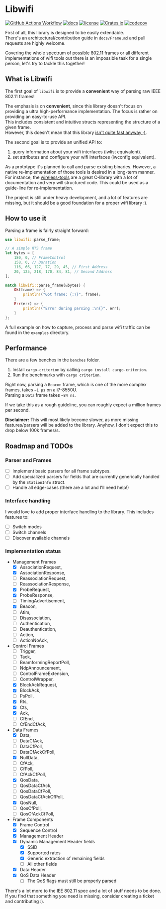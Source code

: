# Libwifi

[![GitHub Actions Workflow](https://github.com/Nukesor/libwifi/workflows/Tests/badge.svg)](https://github.com/Nukesor/libwifi/actions)
[![docs](https://docs.rs/libwifi/badge.svg)](https://docs.rs/libwifi/)
[![license](http://img.shields.io/badge/license-MIT-blue.svg)](https://github.com/nukesor/libwifi/blob/main/LICENSE)
[![Crates.io](https://img.shields.io/crates/v/libwifi.svg)](https://crates.io/crates/libwifi)
[![codecov](https://codecov.io/gh/nukesor/libwifi/branch/main/graph/badge.svg)](https://codecov.io/gh/nukesor/libwifi)

First of all, this library is designed to be easily extendable. \
There's an architectural/contribution guide in `docs/Frame.md` and pull requests are highly welcome.

Covering the whole spectrum of possible 802.11 frames or all different implementations of wifi tools out there is an impossible task for a single person, let's try to tackle this together!

## What is Libwifi

The first goal of `libwifi` is to provide a **convenient** way of parsing raw IEEE 802.11 frames!

The emphasis is on **convenient**, since this library doesn't focus on providing a ultra high-performance implementation. The focus is rather on providing an easy-to-use API. \
This includes consistent and intuitive structs representing the structure of a given frame. \
However, this doesn't mean that this library [isn't quite fast anyway ;)](https://github.com/Nukesor/libwifi#performance).

The second goal is to provide an unified API to:

1. query information about your wifi interfaces (iwlist equivalent).
2. set attributes and configure your wifi interfaces (iwconfig equivalent).

As a prototype it's planned to call and parse existing binaries.
However, a native re-implementation of those tools is desired in a long-term manner. \
For instance, the [wireless-tools](https://github.com/HewlettPackard/wireless-tools) are a great C-library with a lot of documentation and very will structured code.
This could be used as a guide-line for re-implementation.

The project is still under heavy development, and a lot of features are missing, but it should be a good foundation for a proper wifi library :).

## How to use it

Parsing a frame is fairly straight forward:

```rs
use libwifi::parse_frame;

// A simple RTS frame
let bytes = [
    180, 0, // FrameControl
    158, 0, // Duration
    116, 66, 127, 77, 29, 45, // First Address
    20, 125, 218, 170, 84, 81, // Second Address
];

match libwifi::parse_frame(&bytes) {
    Ok(frame) => {
        println!("Got frame: {:?}", frame);
    }
    Err(err) => {
        println!("Error during parsing :\n{}", err);
    }
};
```

A full example on how to capture, process and parse wifi traffic can be found in the `examples` directory.

## Performance

There are a few benches in the `benches` folder.

1. Install `cargo-criterion` by calling `cargo install cargo-criterion`.
2. Run the benchmarks with `cargo criterion`.

Right now, parsing a `Beacon` frame, which is one of the more complex frames, takes `~1 µs` on a i7-8550U. \
Parsing a `Data` frame takes `~84 ns`.

If we take this as a rough guideline, you can roughly expect a million frames per second.

**Disclaimer:** This will most likely become slower, as more missing features/parsers will be added to the library.
    Anyhow, I don't expect this to drop below 100k frames/s.

## Roadmap and TODOs

### Parser and Frames

- [ ] Implement basic parsers for all frame subtypes.
- [ ] Add specialized parsers for fields that are currently generically handled by the `StationInfo` struct.
- [ ] Handle all edge-cases (there are a lot and I'll need help!)

### Interface handling

I would love to add proper interface handling to the library.
This includes features to:

- [ ] Switch modes
- [ ] Switch channels
- [ ] Discover available channels

### Implementation status

- Management Frames
  - [x] AssociationRequest,
  - [x] AssociationResponse,
  - [ ] ReassociationRequest,
  - [ ] ReassociationResponse,
  - [x] ProbeRequest,
  - [x] ProbeResponse,
  - [ ] TimingAdvertisement,
  - [x] Beacon,
  - [ ] Atim,
  - [ ] Disassociation,
  - [ ] Authentication,
  - [ ] Deauthentication,
  - [ ] Action,
  - [ ] ActionNoAck,
- Control Frames
  - [ ] Trigger,
  - [ ] Tack,
  - [ ] BeamformingReportPoll,
  - [ ] NdpAnnouncement,
  - [ ] ControlFrameExtension,
  - [ ] ControlWrapper,
  - [x] BlockAckRequest,
  - [x] BlockAck,
  - [ ] PsPoll,
  - [x] Rts,
  - [x] Cts,
  - [x] Ack,
  - [ ] CfEnd,
  - [ ] CfEndCfAck,
- Data Frames
  - [x] Data,
  - [ ] DataCfAck,
  - [ ] DataCfPoll,
  - [ ] DataCfAckCfPoll,
  - [x] NullData,
  - [ ] CfAck,
  - [ ] CfPoll,
  - [ ] CfAckCfPoll,
  - [x] QosData,
  - [ ] QosDataCfAck,
  - [ ] QosDataCfPoll,
  - [ ] QosDataCfAckCfPoll,
  - [x] QosNull,
  - [ ] QosCfPoll,
  - [ ] QosCfAckCfPoll,
- Frame Components
  - [x] Frame Control
  - [x] Sequence Control
  - [x] Management Header
  - [x] Dynamic Management Header fields
    - [x] SSID
    - [x] Supported rates
    - [x] Generic extraction of remaining fields
    - [ ] All other fields
  - [x] Data Header
  - [x] QoS Data Header
    - [ ] The QoS flags must still be properly parsed

There's a lot more to the IEE 802.11 spec and a lot of stuff needs to be done. \
If you find that something you need is missing, consider creating a ticket and contributing :).
